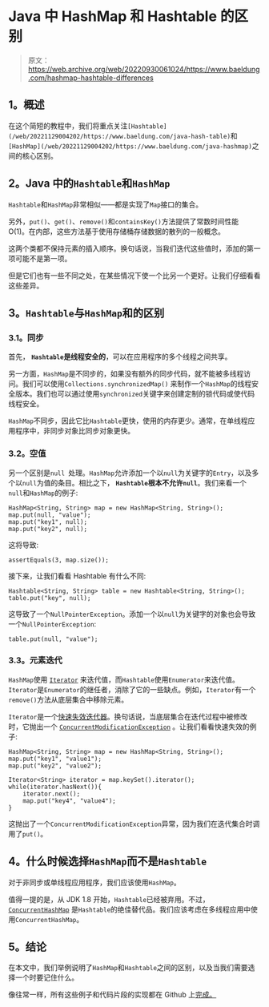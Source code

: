 # Java 中 HashMap 和 Hashtable 的区别

> 原文：<https://web.archive.org/web/20220930061024/https://www.baeldung.com/hashmap-hashtable-differences>

## **1。概述**

在这个简短的教程中，我们将重点关注`[Hashtable](/web/20221129004202/https://www.baeldung.com/java-hash-table)`和`[HashMap](/web/20221129004202/https://www.baeldung.com/java-hashmap)`之间的核心区别。

## **2。Java 中的`Hashtable`和`HashMap`**

`Hashtable`和`HashMap`非常相似——都是实现了`Map`接口的集合。

另外，`put()`、`get()`、`remove()`和`containsKey()`方法提供了常数时间性能 O(1)。在内部，这些方法基于使用存储桶存储数据的散列的一般概念。

这两个类都不保持元素的插入顺序。换句话说，当我们迭代这些值时，添加的第一项可能不是第一项。

但是它们也有一些不同之处，在某些情况下使一个比另一个更好。让我们仔细看看这些差异。

## **3。`Hashtable`与`HashMap`和**的区别

### **3.1。同步**

首先， **`Hashtable`是线程安全的**，可以在应用程序的多个线程之间共享。

另一方面，`HashMap`是不同步的，如果没有额外的同步代码，就不能被多线程访问。我们可以使用`Collections.synchronizedMap()` 来制作一个`HashMap`的线程安全版本。我们也可以通过使用`synchronized`关键字来创建定制的锁代码或使代码线程安全。

`HashMap`不同步，因此它比`Hashtable`更快，使用的内存更少。通常，在单线程应用程序中，非同步对象比同步对象更快。

### **3.2。空值**

另一个区别是`null `处理。`HashMap`允许添加一个以`null`为关键字的`Entry`，以及多个以`null`为值的条目。相比之下， **`Hashtable`根本不允许`null`**。我们来看一个`null`和`HashMap`的例子:

```
HashMap<String, String> map = new HashMap<String, String>();
map.put(null, "value");
map.put("key1", null);
map.put("key2", null);
```

这将导致:

```
assertEquals(3, map.size());
```

接下来，让我们看看 Hashtable 有什么不同:

```
Hashtable<String, String> table = new Hashtable<String, String>();
table.put("key", null);
```

这导致了一个`NullPointerException`。添加一个以`null`为关键字的对象也会导致一个`NullPointerException`:

```
table.put(null, "value");
```

### **3.3。元素迭代**

`HashMap`使用 [`Iterator`](/web/20221129004202/https://www.baeldung.com/java-iterator) 来迭代值，而`Hashtable`使用`Enumerator`来迭代值。`Iterator`是`Enumerator`的继任者，消除了它的一些缺点。例如，`Iterator`有一个`remove()`方法从底层集合中移除元素。

`Iterator`是一个[快速失效迭代器](/web/20221129004202/https://www.baeldung.com/java-fail-safe-vs-fail-fast-iterator)。换句话说，当底层集合在迭代过程中被修改时，它抛出一个 [`ConcurrentModificationException`](/web/20221129004202/https://www.baeldung.com/java-concurrentmodificationexception) 。让我们看看快速失效的例子:

```
HashMap<String, String> map = new HashMap<String, String>();
map.put("key1", "value1");
map.put("key2", "value2");

Iterator<String> iterator = map.keySet().iterator();
while(iterator.hasNext()){ 
    iterator.next();
    map.put("key4", "value4");
}
```

这抛出了一个`ConcurrentModificationException`异常，因为我们在迭代集合时调用了`put()`。

## **4。什么时候选择`HashMap`而不是`Hashtable`**

对于非同步或单线程应用程序，我们应该使用`HashMap`。

值得一提的是，从 JDK 1.8 开始，`Hashtable`已经被弃用。不过， [`ConcurrentHashMap`](/web/20221129004202/https://www.baeldung.com/java-concurrent-map) 是`Hashtable`的绝佳替代品。我们应该考虑在多线程应用中使用`ConcurrentHashMap`。

## **5。结论**

在本文中，我们举例说明了`HashMap`和`Hashtable`之间的区别，以及当我们需要选择一个时要记住什么。

像往常一样，所有这些例子和代码片段的实现都在 Github 上[完成。](https://web.archive.org/web/20221129004202/https://github.com/eugenp/tutorials/tree/master/core-java-modules/core-java-collections-3)
